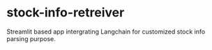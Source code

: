 # stock-info-retreiver
Streamlit based app intergrating Langchain for customized stock info parsing purpose.
